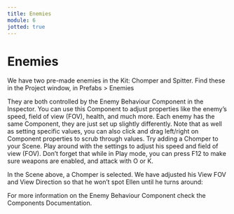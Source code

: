 ```yaml
---
title: Enemies
module: 6
jotted: true
---
```


# Enemies

We have two pre-made enemies in the Kit: Chomper and Spitter. Find these in the Project window, in Prefabs > Enemies

They are both controlled by the Enemy Behaviour Component in the Inspector. You can use this Component to adjust properties like the enemy’s speed, field of view (FOV), health, and much more. Each enemy has the same Component, they are just set up slightly differently. Note that as well as setting specific values, you can also click and drag left/right on Component properties to scrub through values.
Try adding a Chomper to your Scene. Play around with the settings to adjust his speed and field of view (FOV). Don’t forget that while in Play mode, you can press F12 to make sure weapons are enabled, and attack with O or K.

In the Scene above, a Chomper is selected. We have adjusted his View FOV and View Direction so that he won’t spot Ellen until he turns around:

For more information on the Enemy Behaviour Component check the Components Documentation.